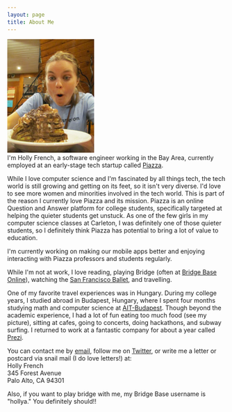 ```yaml
---
layout: page
title: About Me
---
```

<img class="scale-with-grid" src="/images/budapest.jpeg" width="200">
</br>
I'm Holly French, a software engineer working in the Bay Area, currently employed at an early-stage tech startup called <a href="http://www.piazza.com">Piazza</a>.
</br>

While I love computer science and I'm fascinated by all things tech, the tech world is still growing and getting on its feet, so it isn't very diverse.  I'd love to see more women and minorities involved in the tech world.  This is part of the reason I currently love Piazza and its mission.  Piazza is an online Question and Answer platform for college students, specifically targeted at helping the quieter students get unstuck.  As one of the few girls in my computer science classes at Carleton, I was definitely one of those quieter students, so I definitely think Piazza has potential to bring a lot of value to education. 
</br>

I'm currently working on making our mobile apps better and enjoying interacting with Piazza professors and students regularly. 
</br>

While I'm not at work, I love reading, playing Bridge (often at <a href="http://www.bridgebase.com">Bridge Base Online</a>), watching the <a href="http://www.sfballet.org/">San Francisco Ballet</a>, and travelling.
</br>

One of my favorite travel experiences was in Hungary.  During my college years, I studied abroad in Budapest, Hungary, where I spent four months studying math and computer science at <a href="http://www.ait-budapest.com">AIT-Budapest</a>.  Though beyond the academic experience, I had a lot of fun eating too much food (see my picture), sitting at cafes, going to concerts, doing hackathons, and subway surfing.  I returned to work at a fantastic company for about a year called <a href="http://www.prezi.com">Prezi</a>.
</br>

You can contact me by <a href="mailto:hollyafrench90@gmail.com">email</a>, follow me on <a href="https://twitter.com/phrenchphry11">Twitter</a>, or write me a letter or postcard via snail mail (I do love letters!) at: </br>
Holly French </br>
345 Forest Avenue </br>
Palo Alto, CA 94301

Also, if you want to play bridge with me, my Bridge Base username is "hollya."  You definitely should!!
